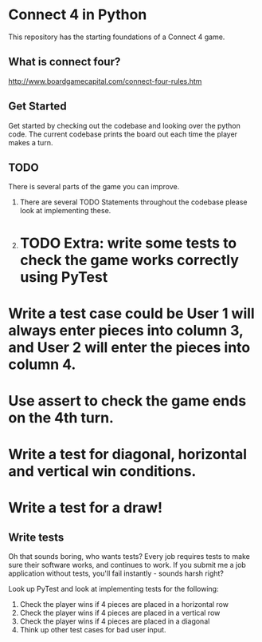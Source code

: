 # Connect 4 in Python   
This repository has the starting foundations of a Connect 4 game.

## What is connect four?
http://www.boardgamecapital.com/connect-four-rules.htm

## Get Started
Get started by checking out the codebase and looking over the python code.
The current codebase prints the board out each time the player makes a turn.

## TODO
There is several parts of the game you can improve.

1. There are several TODO Statements throughout the codebase please look at implementing these.
2. # TODO Extra: write some tests to check the game works correctly using PyTest
# Write a test case could be User 1 will always enter pieces into column 3, and User 2 will enter the pieces into column 4.
# Use assert to check the game ends on the 4th turn.
# Write a test for diagonal, horizontal and vertical win conditions.
# Write a test for a draw!

## Write tests
Oh that sounds boring, who wants tests? Every job requires tests to make sure their software works, and continues to work. If you submit me a job application without tests, you'll fail instantly - sounds harsh right?

Look up PyTest and look at implementing tests for the following:
1. Check the player wins if 4 pieces are placed in a horizontal row
2. Check the player wins if 4 pieces are placed in a vertical row
3. Check the player wins if 4 pieces are placed in a diagonal
4. Think up other test cases for bad user input.

